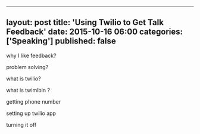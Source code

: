 ---
layout: post
title: 'Using Twilio to Get Talk Feedback'
date: 2015-10-16 06:00
categories: ['Speaking']
published: false
--


why I like feedback?

problem solving?

what is twilio?

what is twimlbin  ?

getting phone number

setting up twilio app

turning it off 




